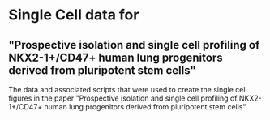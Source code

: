 # Single Cell data for
"Prospective isolation and single cell profiling of NKX2-1+/CD47+ human lung progenitors derived from pluripotent stem cells"
------
The data and associated scripts that were used to create the single cell figures
in the paper "Prospective isolation and single cell profiling of NKX2-1+/CD47+
human lung progenitors derived from pluripotent stem cells"
